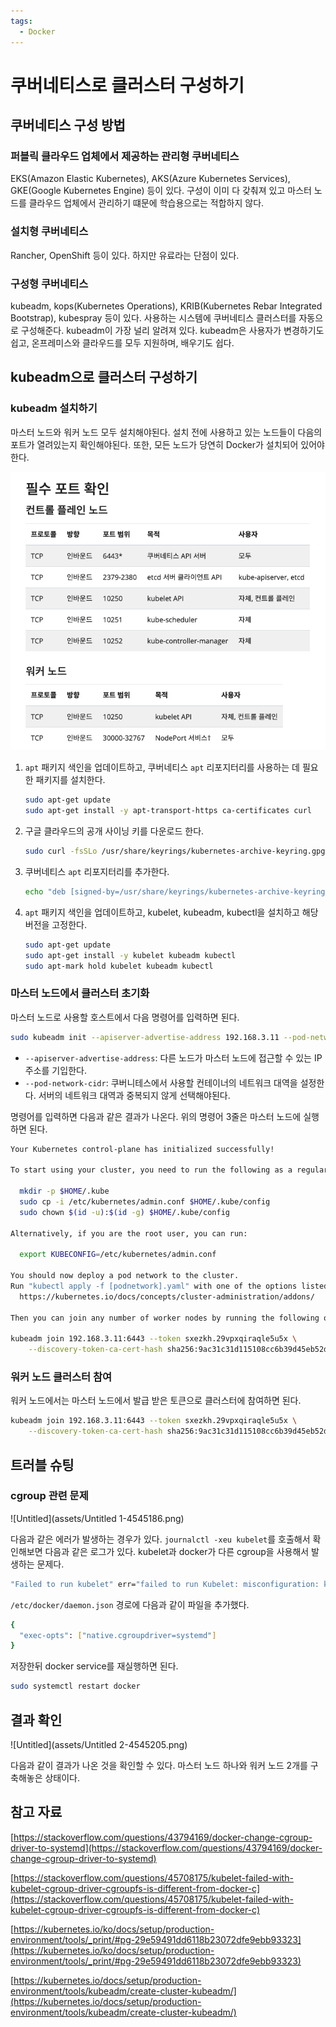 ```yaml
---
tags:
  - Docker
---
```

# 쿠버네티스로 클러스터 구성하기

## 쿠버네티스 구성 방법

### 퍼블릭 클라우드 업체에서 제공하는 관리형 쿠버네티스

EKS(Amazon Elastic Kubernetes), AKS(Azure Kubernetes Services), GKE(Google Kubernetes Engine) 등이 있다. 구성이 이미 다 갖춰져 있고 마스터 노드를 클라우드 업체에서 관리하기 떄문에 학습용으로는 적합하지 않다.

### 설치형 쿠버네티스

Rancher, OpenShift 등이 있다. 하지만 유료라는 단점이 있다.

### 구성형 쿠버네티스

kubeadm, kops(Kubernetes Operations), KRIB(Kubernetes Rebar Integrated Bootstrap), kubespray 등이 있다. 사용하는 시스템에 쿠버네티스 클러스터를 자동으로 구성해준다. kubeadm이 가장 널리 알려져 있다. kubeadm은 사용자가 변경하기도 쉽고, 온프레미스와 클라우드를 모두 지원하며, 배우기도 쉽다.

## kubeadm으로 클러스터 구성하기

### kubeadm 설치하기

마스터 노드와 워커 노드 모두 설치해야된다. 설치 전에 사용하고 있는 노드들이 다음의 포트가 열려있는지 확인해야된다. 또한, 모든 노드가 당연히 Docker가 설치되어 있어야한다.

![Untitled](assets/Untitled-4545173.png)

1. `apt` 패키지 색인을 업데이트하고, 쿠버네티스 `apt` 리포지터리를 사용하는 데 필요한 패키지를 설치한다.
   
    ```bash
    sudo apt-get update
    sudo apt-get install -y apt-transport-https ca-certificates curl
    ```
    
2. 구글 클라우드의 공개 사이닝 키를 다운로드 한다.
   
    ```bash
    sudo curl -fsSLo /usr/share/keyrings/kubernetes-archive-keyring.gpg https://packages.cloud.google.com/apt/doc/apt-key.gpg
    ```
    
3. 쿠버네티스 `apt` 리포지터리를 추가한다.
   
    ```bash
    echo "deb [signed-by=/usr/share/keyrings/kubernetes-archive-keyring.gpg] https://apt.kubernetes.io/ kubernetes-xenial main" | sudo tee /etc/apt/sources.list.d/kubernetes.list
    ```
    
4. `apt` 패키지 색인을 업데이트하고, kubelet, kubeadm, kubectl을 설치하고 해당 버전을 고정한다.
   
    ```bash
    sudo apt-get update
    sudo apt-get install -y kubelet kubeadm kubectl
    sudo apt-mark hold kubelet kubeadm kubectl
    ```
    

### 마스터 노드에서 클러스터 초기화

마스터 노드로 사용할 호스트에서 다음 명령어를 입력하면 된다.

```bash
sudo kubeadm init --apiserver-advertise-address 192.168.3.11 --pod-network-cidr=172.168.0.0/16
```

- `--apiserver-advertise-address`: 다른 노드가 마스터 노드에 접근할 수 있는 IP 주소를 기입한다.
- `--pod-network-cidr`: 쿠버니테스에서 사용할 컨테이너의 네트워크 대역을 설정한다. 서버의 네트워크 대역과 중복되지 않게 선택해야된다.

명령어를 입력하면 다음과 같은 결과가 나온다. 위의 명령어 3줄은 마스터 노드에 실행하면 된다.

```bash
Your Kubernetes control-plane has initialized successfully!

To start using your cluster, you need to run the following as a regular user:

  mkdir -p $HOME/.kube
  sudo cp -i /etc/kubernetes/admin.conf $HOME/.kube/config
  sudo chown $(id -u):$(id -g) $HOME/.kube/config

Alternatively, if you are the root user, you can run:

  export KUBECONFIG=/etc/kubernetes/admin.conf

You should now deploy a pod network to the cluster.
Run "kubectl apply -f [podnetwork].yaml" with one of the options listed at:
  https://kubernetes.io/docs/concepts/cluster-administration/addons/

Then you can join any number of worker nodes by running the following on each as root:

kubeadm join 192.168.3.11:6443 --token sxezkh.29vpxqiraqle5u5x \
	--discovery-token-ca-cert-hash sha256:9ac31c31d115108cc6b39d45eb52d7f2ab650b9632428814cb82857b4b93938a
```

### 워커 노드 클러스터 참여

워커 노드에서는 마스터 노드에서 발급 받은 토큰으로 클러스터에 참여하면 된다.

```bash
kubeadm join 192.168.3.11:6443 --token sxezkh.29vpxqiraqle5u5x \
	--discovery-token-ca-cert-hash sha256:9ac31c31d115108cc6b39d45eb52d7f2ab650b9632428814cb82857b4b93938a
```

## 트러블 슈팅

### cgroup 관련 문제

![Untitled](assets/Untitled 1-4545186.png)

다음과 같은 에러가 발생하는 경우가 있다. `journalctl -xeu kubelet`를 호출해서 확인해보면 다음과 같은 로그가 있다. kubelet과 docker가 다른 cgroup을 사용해서 발생하는 문제다.

```bash
"Failed to run kubelet" err="failed to run Kubelet: misconfiguration: kubelet cgroup driver: \"systemd\" is different from docker cgroup driver: \"cgroupfs\""
```

`/etc/docker/daemon.json` 경로에 다음과 같이 파일을 추가했다.

```bash
{
  "exec-opts": ["native.cgroupdriver=systemd"]
}
```

저장한뒤 docker service를 재실행하면 된다.

```bash
sudo systemctl restart docker
```

## 결과 확인

![Untitled](assets/Untitled 2-4545205.png)

다음과 같이 결과가 나온 것을 확인할 수 있다. 마스터 노드 하나와 워커 노드 2개를 구축해놓은 상태이다.

## 참고 자료

[https://stackoverflow.com/questions/43794169/docker-change-cgroup-driver-to-systemd](https://stackoverflow.com/questions/43794169/docker-change-cgroup-driver-to-systemd)

[https://stackoverflow.com/questions/45708175/kubelet-failed-with-kubelet-cgroup-driver-cgroupfs-is-different-from-docker-c](https://stackoverflow.com/questions/45708175/kubelet-failed-with-kubelet-cgroup-driver-cgroupfs-is-different-from-docker-c)

[https://kubernetes.io/ko/docs/setup/production-environment/tools/_print/#pg-29e59491dd6118b23072dfe9ebb93323](https://kubernetes.io/ko/docs/setup/production-environment/tools/_print/#pg-29e59491dd6118b23072dfe9ebb93323)

[https://kubernetes.io/docs/setup/production-environment/tools/kubeadm/create-cluster-kubeadm/](https://kubernetes.io/docs/setup/production-environment/tools/kubeadm/create-cluster-kubeadm/)
